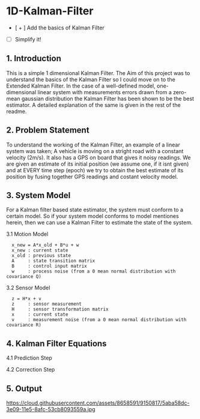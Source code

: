 # 1D-Kalman-Filter

- [ + ] Add the basics of Kalman Filter
- [   ] Simplify it!

## 1. Introduction

This is a simple 1 dimensional Kalman Filter. The Aim of this project was to understand the basics of the Kalman Filter so I could move on to the Extended Kalman Filter. 
In the case of a well-defined model, one-dimensional linear system with measurements errors drawn from a zero-mean gaussian distribution the Kalman Filter has been shown to be the best estimator. A detailed explanation of the same is given in the rest of the readme. 

## 2. Problem Statement
To understand the working of the Kalman Filter, an example of a linear system was taken; A vehicle is moving on a stright road with a constant velocity (2m/s). It also has a GPS on board that gives it noisy readings. We are given an estimate of its initial position (we assume one, if it isnt given) and at EVERY time step (epoch) we try to obtain the best estimate of its position by fusing together GPS readings and costant velocity model. 

## 3. System Model
For a Kalman filter based state estimator, the system must conform to a certain model. So if your system model conforms to model mentiones herein, then we can use a Kalman Filter to estimate the state of the system. 

3.1 Motion Model

      x_new = A*x_old + B*u + w
      x_new : current state
      x_old : previous state
      A     : state transition matrix
      B     : control input matrix
      w     : process noise (from a 0 mean normal distribution with covariance Q)
      
3.2 Sensor Model

      z = H*x + v
      z     : sensor measurement
      H     : sensor transformation matrix
      x     : current state 
      v     : measurement noise (from a 0 mean normal distribution with covariance R)

## 4. Kalman Filter Equations 
      
4.1 Prediction Step
      
4.2 Correction Step 

## 5. Output

https://cloud.githubusercontent.com/assets/8658591/9150817/5aba58dc-3e09-11e5-8afc-53cb8093559a.jpg

      
